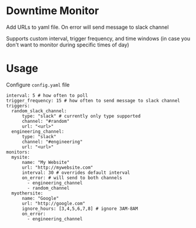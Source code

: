 # Downtime Monitor
Add URLs to yaml file. On error will send message to slack channel

Supports custom interval, trigger frequency, and time windows (in case you don't want to monitor during specific times of day)

# Usage

Configure `config.yaml` file
```
interval: 5 # how often to poll
trigger_frequency: 15 # how often to send message to slack channel
triggers:
  random_slack_channel:
      type: "slack" # currently only type supported
      channel: "#random"
      url: "<url>"
  engineering_channel:
      type: "slack"
      channel: "#engineering"
      url: "<url>"
monitors:
  mysite:
      name: "My Website"
      url: "http://mywebsite.com"
      interval: 30 # overrides default interval
      on_error: # will send to both channels
        - engineering_channel
        - random_channel
  myothersite:
      name: "Google"
      url: "http://google.com"
      ignore_hours: [3,4,5,6,7,8] # ignore 3AM-8AM
      on_error:
        - engineering_channel

